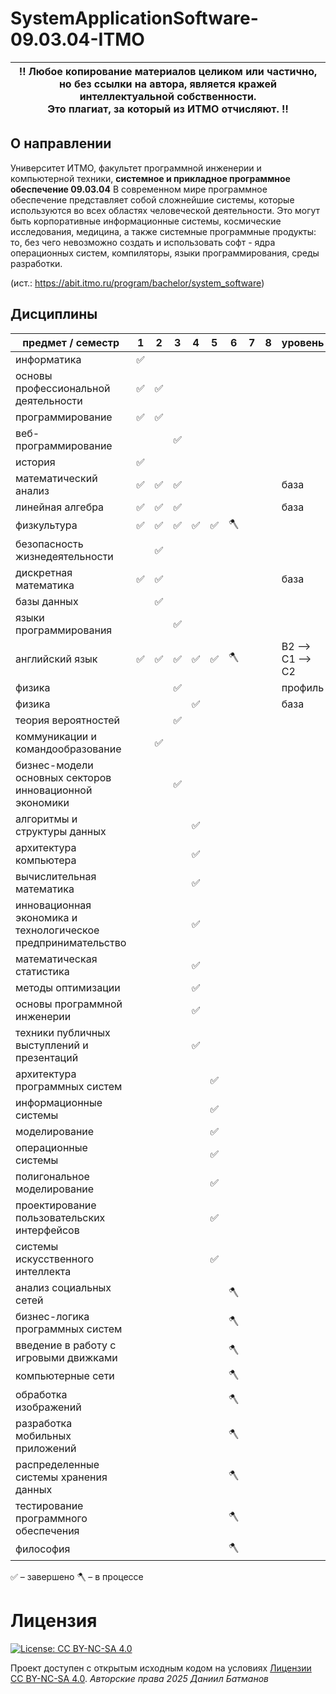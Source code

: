 # SystemApplicationSoftware-09.03.04-ITMO


| ‼️ <b>Любое копирование материалов целиком или частично,<br>но без ссылки на автора, является кражей интеллектуальной собственности.<br>Это плагиат, за который из ИТМО отчисляют.</b> ‼️ |
|-----------------------------------------|

## О направлении
Университет ИТМО, факультет программной инженерии и компьютерной техники, **системное и прикладное программное обеспечение 09.03.04** 
В современном мире программное обеспечение представляет собой сложнейшие системы, которые используются во всех областях человеческой деятельности. Это могут быть корпоративные информационные системы, космические исследования, медицина, а также системные программные продукты: то, без чего невозможно создать и использовать софт - ядра операционных систем, компиляторы, языки программирования, среды разработки. 

(ист.: https://abit.itmo.ru/program/bachelor/system_software)

## Дисциплины
| предмет / семестр                    | 1    | 2 | 3 | 4 | 5 | 6 | 7 | 8 | уровень  |
|--------------------------------------|------|---|---|---|---|---|---|---|---|
| информатика                          | ✅    |   |   |   |   |   |   |   |   |
| основы профессиональной деятельности | ✅    |  ✅ |   |   |   |   |   |   |   |
| программирование                     | ✅    |  ✅ |   |   |   |   |   |   |   |
| веб-программирование                          |     |   | ✅  |   |   |   |   |   |   |
| история                              | ✅    |   |   |   |   |   |   |   |   |
| математический анализ                | ✅    |  ✅ | ✅  |   |   |   |   |   | база  |
| линейная алгебра                     | ✅    |  ✅ | ✅  |   |   |   |   |   | база  |
| физкультура                          | ✅    |  ✅ |  ✅ | ✅  |  ✅ |  🪓 |   |   |   |
| безопасность жизнедеятельности       |      | ✅  |   |   |   |   |   |   |   |
| дискретная математика                          | ✅    |  ✅ |   |   |   |   |   |   | база  |
| базы данных                          |     | ✅  |   |   |   |   |   |   |   |
| языки программирования                          |     |   | ✅  |   |   |   |   |   |   |
| английский язык                      | ✅  |  ✅ | ✅  |  ✅ | ✅  | 🪓  |   |   | B2 –> C1 –> C2 |
| физика                          |     |   | ✅  |   |   |   |   |   | профиль   |
| физика                          |     |   |   | ✅  |   |   |   |   |  база |
| теория вероятностей                          |     |   | ✅  |   |   |   |   |   |   |
| коммуникации и командообразование                          |     | ✅  |   |   |   |   |   |   |   |
| бизнес-модели основных секторов инновационной экономики                          |     |   | ✅  |   |   |   |   |   |   |
| алгоритмы и структуры данных                          |     |   |   | ✅  |   |   |   |   |   |
| архитектура компьютера                          |     |   |   | ✅  |   |   |   |   |   |
| вычислительная математика                          |     |   |   | ✅  |   |   |   |   |   |
| инновационная экономика и технологическое предпринимательство                          |     |   |   | ✅  |   |   |   |   |   |
| математическая статистика                          |     |   |   | ✅  |   |   |   |   |   |
| методы оптимизации                          |     |   |   | ✅  |   |   |   |   |   |
| основы программной инженерии                          |     |   |   | ✅  |   |   |   |   |   |
| техники публичных выступлений и презентаций                          |     |   |   | ✅  |   |   |   |   |   |
| архитектура программных систем                          |     |   |   |   | ✅  |   |   |   |   |
| информационные системы                          |     |   |   |   | ✅  |   |   |   |   |
| моделирование                          |     |   |   |   | ✅  |   |   |   |   |
| операционные системы                         |     |   |   |   | ✅  |   |   |   |   |
| полигональное моделирование                          |     |   |   |   |✅   |   |   |   |   |
| проектирование пользовательских интерфейсов                          |     |   |   |   | ✅  |   |   |   |   |
| системы искусственного интеллекта                          |     |   |   |   | ✅  |   |   |   |   |
| анализ социальных сетей                          |     |   |   |   |   |  🪓 |   |   |   |
| бизнес-логика программных систем                          |     |   |   |   |   | 🪓 |   |   |   |
| введение в работу с игровыми движками                          |     |   |   |   |   | 🪓 |   |   |   |
| компьютерные сети                       |     |   |   |   |   | 🪓 |   |   |   |
| обработка изображений                      |     |   |   |   |   | 🪓 |   |   |   |
| разработка мобильных приложений                      |     |   |   |   |   | 🪓 |   |   |   |
| распределенные системы хранения данных                       |     |   |   |   |   | 🪓 |   |   |   |
| тестирование программного обеспечения                      |     |   |   |   |   | 🪓 |   |   |   |
| философия                       |     |   |   |   |   | 🪓 |   |   |   |


✅ – завершено
🪓 – в процессе 


# Лицензия 
[![License: CC BY-NC-SA 4.0](https://licensebuttons.net/l/by-nc-sa/4.0/80x15.png)](https://creativecommons.org/licenses/by-nc-sa/4.0/)

Проект доступен с открытым исходным кодом на условиях [Лицензии CC BY-NC-SA 4.0](LICENSE.txt).
*Авторские права 2025 Даниил Батманов*
